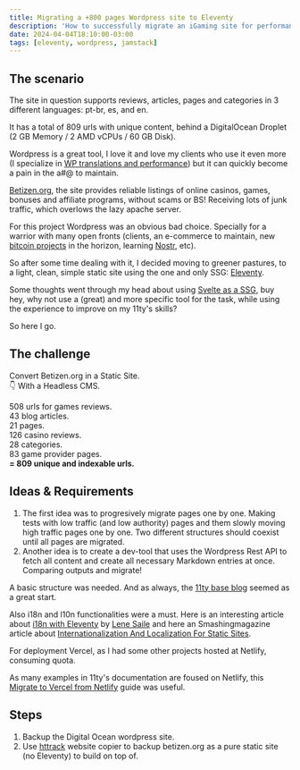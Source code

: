 ```yaml
---
title: Migrating a +800 pages Wordpress site to Eleventy
description: 'How to successfully migrate an iGaming site for performance'
date: 2024-04-04T18:10:00-03:00
tags: [eleventy, wordpress, jamstack]
---
```


## The scenario

The site in question supports reviews, articles, pages and categories in 3 different languages: pt-br, es, and en.

It has a total of 809 urls with unique content, behind a DigitalOcean Droplet (2 GB Memory / 2 AMD vCPUs / 60 GB Disk).

Wordpress is a great tool, I love it and love my clients who use it even more (I specialize in [WP translations and performance](/blog/understanding-wordpress-translation-system/)) but it can quickly become a pain in the a#@ to maintain.

[Betizen.org](https://www.betizen.org/), the site provides reliable listings of online casinos, games, bonuses and affiliate programs, without scams or BS! Receiving lots of junk traffic, which overlows the lazy apache server.

For this project Wordpress was an obvious bad choice. Specially for a warrior with many open fronts (clients, an e-commerce to maintain, new [bitcoin projects](/work) in the horizon, learning [Nostr](http://localhost:8080/blog/nostrification-101/), etc).

So after some time dealing with it, I decided moving to greener pastures, to a light, clean, simple static site using the one and only SSG: [Eleventy](https://www.11ty.dev/).

Some thoughts went through my head about using [Svelte as a SSG](/blog/svelte-and-vite-devops/), buy hey, why not use a (great) and more specific tool for the task, while using the experience to improve on my 11ty's skills?

So here I go.

## The challenge

Convert Betizen.org in a Static Site.<br>
👇 With a Headless CMS.

508 urls for games reviews.
<br>
43 blog articles.
<br>
21 pages.
<br>
126 casino reviews.
<br>
28 categories.
<br>
83 game provider pages.
<br>
**= 809 unique and indexable urls.**

## Ideas & Requirements

1. The first idea was to progresively migrate pages one by one. Making tests with low traffic (and low authority) pages and them slowly moving high traffic pages one by one. Two different structures should coexist until all pages are migrated.
2. Another idea is to create a dev-tool that uses the Wordpress Rest API to fetch all content and create all necessary Markdown entries at once. Comparing outputs and migrate!

A basic structure was needed. And as always, the [11ty base blog](https://github.com/11ty/eleventy-base-blog) seemed as a great start.

Also i18n and l10n functionalities were a must. Here is an interesting article about [i18n with Eleventy](https://www.lenesaile.com/en/blog/internationalization-with-eleventy-20-and-netlify/) by [Lene Saile](https://www.lenesaile.com/en/about/) and here an Smashingmagazine article about [Internationalization And Localization For Static Sites](https://www.smashingmagazine.com/2020/11/internationalization-localization-static-sites/).

For deployment Vercel, as I had some other projects hosted at Netlify, consuming quota.

As many examples in 11ty's documentation are foused on Netlify, this [Migrate to Vercel from Netlify](https://vercel.com/guides/migrate-to-vercel-from-netlify) guide was useful.

## Steps

1. Backup the Digital Ocean wordpress site.
2. Use [httrack](https://www.httrack.com/) website copier to backup betizen.org as a pure static site (no Eleventy) to build on top of.
